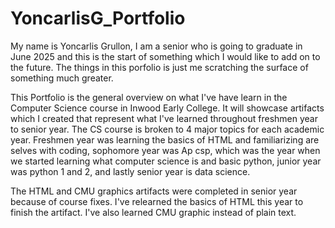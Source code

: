 # YoncarlisG_Portfolio

My name is Yoncarlis Grullon, I am a senior who is going to graduate in June 2025 and this is the start of something which I would like to add on to the future. The things in this porfolio is just me scratching the surface of something much greater.  

This Portfolio is the general overview on what I've have learn in the Computer Science course in Inwood Early College. It will showcase artifacts which I created that represent what I've learned throughout freshmen year to senior year. The CS course is broken to 4 major topics for each academic year. Freshmen year was learning the basics of HTML and familiarizing are selves with coding, sophomore year was Ap csp, which was the year when we started learning what computer science is and basic python, junior year was python 1 and 2, and lastly senior year is data science.

The HTML and CMU graphics artifacts were completed in senior year because of course fixes. I've relearned the basics of HTML this year to finish the artifact. I've also learned CMU graphic instead of plain text. 
